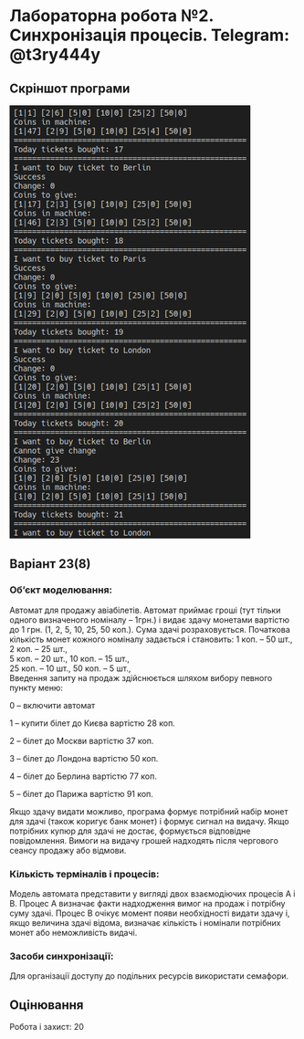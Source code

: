 # Лабораторна робота №2. Синхронізація процесів. Telegram: @t3ry444y
## Скріншот програми
![Alt text](https://github.com/73794449/os-lab2/blob/master/screenshot.png)

## Варіант 23(8)
### Об’єкт моделювання:
Автомат для продажу авіабілетів. 
Автомат приймає гроші (тут тільки одного визначеного номіналу – 1грн.) і видає здачу монетами вартістю до 1 грн. (1, 2, 5, 10, 25, 50 коп.). Сума здачі розраховується. Початкова кількість монет кожного номіналу задається  і становить: 
1 коп. – 50 шт., 2 коп. – 25 шт.,  
5 коп. – 20 шт.,  10 коп. – 15 шт.,  
25 коп. – 10 шт.,  50 коп. – 5 шт.,  
Введення запиту на продаж здійснюється шляхом вибору певного пункту меню:  

 0 – включити автомат

 1 – купити білет до Києва вартістю 28 коп.

 2 – білет до Москви вартістю 37 коп.

 3 – білет до Лондона вартістю 50 коп.

 4 – білет до Берлина вартістю 77 коп. 

 5 – білет до Парижа вартістю 91 коп.

Якщо здачу видати можливо, програма формує потрібний набір монет для здачі (також коригує банк монет) і формує сигнал на видачу. Якщо потрібних купюр для здачі не достає, формується відповідне повідомлення. Вимоги на видачу грошей надходять після чергового сеансу продажу або відмови.
### Кількість терміналів і процесів:
Модель автомата представити у вигляді двох взаємодіючих процесів А і В. Процес А визначає факти надходження вимог на продаж і потрібну суму здачі. Процес В очікує момент появи необхідності видати здачу і, якщо величина здачі відома, визначає кількість і номінали потрібних монет або неможливість видачі. 
### Засоби синхронізації: 
Для організації доступу до подільних ресурсів використати семафори.

## Оцінювання
Робота і захист: 20